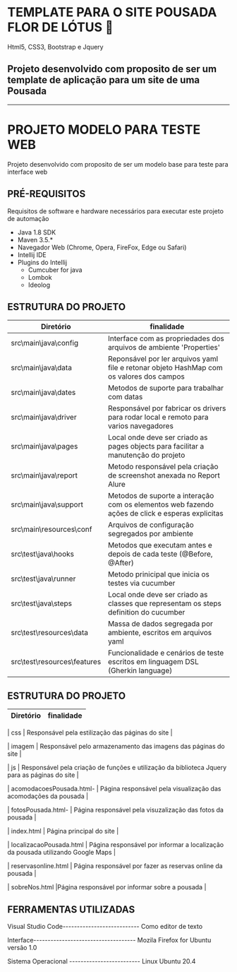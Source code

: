 # TEMPLATE PARA O SITE POUSADA FLOR DE LÓTUS 🌷
   Html5, CSS3, Bootstrap e Jquery



## Projeto desenvolvido com proposito de ser um template de aplicação para um site de uma Pousada

-------------------------------------------------------------------------------------------------------------------------------------------------------------
# PROJETO MODELO PARA TESTE WEB 

Projeto desenvolvido com proposito de ser um modelo base para teste para interface web

## PRÉ-REQUISITOS

Requisitos de software e hardware necessários para executar este projeto de automação

*   Java 1.8 SDK
*   Maven 3.5.*
*   Navegador Web (Chrome, Opera, FireFox, Edge ou Safari)
*   Intellij IDE
*   Plugins do Intellij
    * Cumcuber for java
    * Lombok
    * Ideolog 

## ESTRUTURA DO PROJETO

| Diretório                    	| finalidade       	                                                                                        | 
|------------------------------	|---------------------------------------------------------------------------------------------------------- |
| src\main\java\config 			| Interface com as propriedades dos arquivos de ambiente 'Properties'                                       |
| src\main\java\data    		| Reponsável por ler arquivos yaml file e retonar objeto HashMap com os valores dos campos                  |
| src\main\java\dates 			| Metodos de suporte para trabalhar com datas                                                              	|
| src\main\java\driver 			| Responsável por fabricar os drivers para rodar local e remoto para varios navegadores                    	|
| src\main\java\pages			| Local onde deve ser criado as pages objects para facilitar a manutenção do projeto                       	|
| src\main\java\report			| Metodo responsável pela criação de screenshot anexada no Report Alure                                		|
| src\main\java\support			| Metodos de suporte a interação com os elementos web fazendo ações de click e esperas explicitas          	|
| src\main\resources\conf	    | Arquivos de configuração segregados por ambiente                                                        	|
| src\test\java\hooks          	| Metodos que executam antes e depois de cada teste (@Before, @After)                                   	|
| src\test\java\runner         	| Metodo prinicipal que inicia os testes via cucumber                                                      	|
| src\test\java\steps         	| Local onde deve ser criado as classes que representam os steps definition do cucumber                    	|
| src\test\resources\data      	| Massa de dados segregada por ambiente, escritos em arquivos yaml                                      	|
| src\test\resources\features 	| Funcionalidade e cenários de teste escritos em linguagem DSL (Gherkin language)                        	|   
    


## ESTRUTURA DO PROJETO 

| Diretório                    	| finalidade       	                                                                                        | 
|------------------------------	|---------------------------------------------------------------------------------------------------------- |

| css                            | Responsável pela estilização das páginas do site |

| imagem                         | Responsável pelo armazenamento das imagens das páginas do site |

| js                             | Responsável pela criação de funções e utilização da biblioteca Jquery para as páginas do site |

| acomodacoesPousada.html-       | Página responsável pela visualização das acomodações da pousada |

| fotosPousada.html-             | Página responsável pela visuzalização das fotos da pousada |

| index.html                     | Página principal do site |

| localizacaoPousada.html        | Página responsável por informar a localização da pousada utilizando Google Maps |

| reservasonline.html            | Página responsável por fazer as reservas online da pousada |

| sobreNos.html                  |Página responsável por informar sobre a pousada |


## FERRAMENTAS UTILIZADAS

Visual Studio Code--------------------------- Como editor de texto

Interface------------------------------------ Mozila Firefox for Ubuntu versão 1.0

Sistema Operacional ------------------------- Linux Ubuntu 20.4

